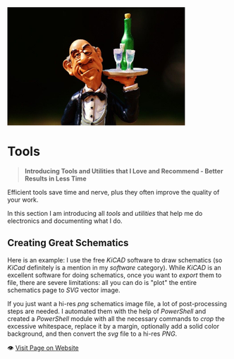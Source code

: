 <img src="/assets/images/butler.jpg" width="80%" height="80%" />
 
# Tools

> **Introducing Tools and Utilities that I Love and Recommend - Better Results in Less Time**


Efficient tools save time and nerve, plus they often improve the quality of your work. 

In this section I am introducing all *tools* and *utilities* that help me do electronics and documenting what I do.

## Creating Great Schematics

Here is an example: I use the free *KiCAD* software to draw schematics (so *KiCad* definitely is a mention in my *software* category). While *KiCAD* is an excellent software for doing schematics, once you want to *export* them to file, there are severe limitations: all you can do is "plot" the entire schematics page to *SVG* vector image.

If you just want a hi-res *png* schematics image file, a lot of post-processing steps are needed. I automated them with the help of *PowerShell* and created a *PowerShell* module with all the necessary commands to *crop* the excessive whitespace, replace it by a margin, optionally add a solid color background, and then convert the *svg* file to a hi-res *PNG*.

:eye:&nbsp;[Visit Page on Website](https://powershell.one/doneland_test/tools?649141020426240854)
